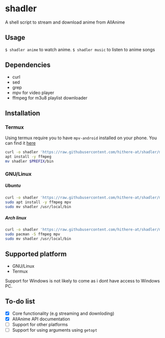 # shadler
A shell script to stream and download anime from AllAnime

## Usage
`$ shadler anime` to watch anime. `$ shadler music` to listen to anime songs

## Dependencies
* curl
* sed
* grep
* mpv for video player
* ffmpeg for m3u8 playlist downloader

## Installation

### Termux
Using termux require you to have `mpv-android` installed on your phone. You can find it [here](https://github.com/mpv-android/mpv-android/releases)

```sh
curl -o shadler 'https://raw.githubusercontent.com/hithere-at/shadler/master/shadler'
apt install -y ffmpeg
mv shadler $PREFIX/bin
```

### GNU/Linux

##### Ubuntu
```sh
curl -o shadler 'https://raw.githubusercontent.com/hithere-at/shadler/master/shadler'
sudo apt install -y ffmpeg mpv
sudo mv shadler /usr/local/bin
```

##### Arch linux
```sh
curl -o shadler 'https://raw.githubusercontent.com/hithere-at/shadler/master/shadler'
sudo pacman -S ffmpeg mpv
sudo mv shadler /usr/local/bin
```

## Supported platform
- GNU/Linux
- Termux

Support for Windows is not likely to come as i dont have access to Windows PC.

## To-do list
- [x] Core functionality (e.g streaming and downloding)
- [x] AllAnime API documentation 
- [ ] Support for other platforms
- [ ] Support for using arguments using `getopt`
